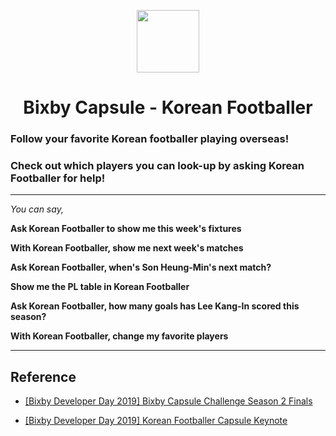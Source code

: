 <p align="center">
  <img width="100" height="100" src="https://i.imgur.com/G3DpBa2.png">
</p>
<h1 align="center">Bixby Capsule - Korean Footballer</h1>

### Follow your favorite Korean footballer playing overseas!

### Check out which players you can look-up by asking Korean Footballer for help!

---

_You can say,_

**Ask Korean Footballer to show me this week's fixtures**

**With Korean Footballer, show me next week's matches**

**Ask Korean Footballer, when's Son Heung-Min's next match?**

**Show me the PL table in Korean Footballer**

**Ask Korean Footballer, how many goals has Lee Kang-In scored this season?**

**With Korean Footballer, change my favorite players**

---

## Reference

- [[Bixby Developer Day 2019] Bixby Capsule Challenge Season 2 Finals](https://bixby.developer.samsung.com/newsroom/ko-kr/%ED%96%89%EC%82%AC-%ED%9B%84%EA%B8%B0-%EB%B9%85%EC%8A%A4%EB%B9%84-%EC%BA%A1%EC%8A%90-%EC%B1%8C%EB%A6%B0%EC%A7%80-%EC%8B%9C%EC%A6%8C2%EC%9D%98-%EC%97%B4%EA%B8%B0%EC%99%80-%EA%B2%B0%EC%84%A0-%ED%98%84%EC%9E%A5%EC%9D%84-%ED%99%95%EC%9D%B8%ED%95%B4%EB%B3%B4%EC%84%B8%EC%9A%94)

- [[Bixby Developer Day 2019] Korean Footballer Capsule Keynote](https://youtu.be/Mi3lIlnKjoE?t=3320)
